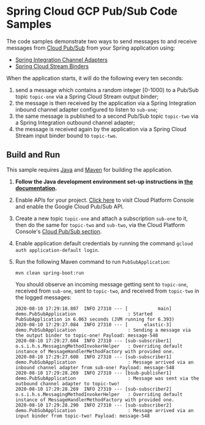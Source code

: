 # Spring Cloud GCP Pub/Sub Code Samples

The code samples demonstrate two ways to send messages to and receive messages from [Cloud Pub/Sub](https://cloud.google.com/pubsub/docs/) from your Spring application using: 

* [Spring Integration Channel Adapters](https://googlecloudplatform.github.io/spring-cloud-gcp/reference/html/index.html#channel-adapters-for-cloud-pubsub)
* [Spring Cloud Stream Binders](https://googlecloudplatform.github.io/spring-cloud-gcp/reference/html/index.html#spring-cloud-stream)

When the application starts, it will do the following every ten seconds: 
1. send a message which contains a random integer [0-1000) to a Pub/Sub topic `topic-one` via a Spring Cloud Stream output binder; 
1. the message is then received by the application via a Spring Integration inbound channel adapter configured to listen to `sub-one`; 
1. the same message is published to a second Pub/Sub topic `topic-two` via a Spring Integration outbound channel adapter;
1. the message is received again by the application via a Spring Cloud Stream input binder bound to `topic-two`.


## Build and Run

This sample requires [Java](https://www.java.com/en/download/) and [Maven](http://maven.apache.org/) for building the application.

1.  **Follow the Java development environment set-up instructions in [the documentation](https://cloud.google.com/java/docs/setup).**

1.  Enable APIs for your project.
    [Click here](https://console.cloud.google.com/flows/enableapi?apiid=pubsub.googleapis.com&showconfirmation=true)
    to visit Cloud Platform Console and enable the Google Cloud Pub/Sub API.

1.  Create a new topic `topic-one` and attach a subscription `sub-one` to it, then do the same for `topic-two` and `sub-two`, via the Cloud Platform Console's
    [Cloud Pub/Sub section](http://console.cloud.google.com/pubsub).

1.  Enable application default credentials by running the command `gcloud auth application-default login`.

1.  Run the following Maven command to run `PubSubApplication`:
    ```
    mvn clean spring-boot:run
    ```
    You should observe an incoming message getting sent to `topic-one`, received from `sub-one`, sent to `topic-two`, and received from `topic-two` in the logged messages:
    ```
    2020-08-10 17:29:18.807  INFO 27310 --- [           main] demo.PubSubApplication                   : Started PubSubApplication in 6.063 seconds (JVM running for 6.393)
    2020-08-10 17:29:27.084  INFO 27310 --- [      elastic-3] demo.PubSubApplication                   : Sending a message via the output binder to topic-one! Payload: message-548
    2020-08-10 17:29:27.604  INFO 27310 --- [sub-subscriber1] o.s.i.h.s.MessagingMethodInvokerHelper   : Overriding default instance of MessageHandlerMethodFactory with provided one.
    2020-08-10 17:29:27.608  INFO 27310 --- [sub-subscriber1] demo.PubSubApplication                   : Message arrived via an inbound channel adapter from sub-one! Payload: message-548
    2020-08-10 17:29:28.269  INFO 27310 --- [bsub-publisher1] demo.PubSubApplication                   : Message was sent via the outbound channel adapter to topic-two!
    2020-08-10 17:29:28.269  INFO 27310 --- [sub-subscriber2] o.s.i.h.s.MessagingMethodInvokerHelper   : Overriding default instance of MessageHandlerMethodFactory with provided one.
    2020-08-10 17:29:28.290  INFO 27310 --- [sub-subscriber2] demo.PubSubApplication                   : Message arrived via an input binder from topic-two! Payload: message-548
    ```

